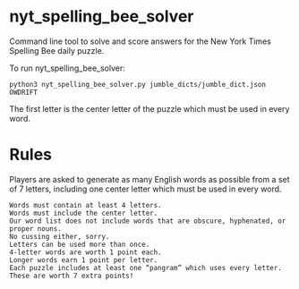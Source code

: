 # nyt_spelling_bee_solver
Command line tool to solve and score answers for the New York Times Spelling Bee daily puzzle.

To run nyt_spelling_bee_solver:
    
    python3 nyt_spelling_bee_solver.py jumble_dicts/jumble_dict.json OWDRIFT
    
The first letter is the center letter of the puzzle which must be used in every word.

# Rules

Players are asked to generate as many English words as possible from a set of 7 letters, including one center letter which must be used in every word.

    Words must contain at least 4 letters.
    Words must include the center letter.
    Our word list does not include words that are obscure, hyphenated, or proper nouns.
    No cussing either, sorry.
    Letters can be used more than once.
    4-letter words are worth 1 point each.
    Longer words earn 1 point per letter.
    Each puzzle includes at least one “pangram” which uses every letter. These are worth 7 extra points!


